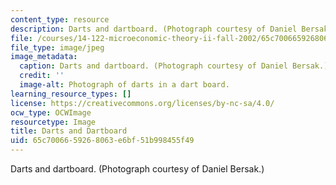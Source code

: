 ```yaml
---
content_type: resource
description: Darts and dartboard. (Photograph courtesy of Daniel Bersak.)
file: /courses/14-122-microeconomic-theory-ii-fall-2002/65c7006659268063e6bf51b998455f49_14-122f02.jpg
file_type: image/jpeg
image_metadata:
  caption: Darts and dartboard. (Photograph courtesy of Daniel Bersak.)
  credit: ''
  image-alt: Photograph of darts in a dart board.
learning_resource_types: []
license: https://creativecommons.org/licenses/by-nc-sa/4.0/
ocw_type: OCWImage
resourcetype: Image
title: Darts and Dartboard
uid: 65c70066-5926-8063-e6bf-51b998455f49
---
```

Darts and dartboard. (Photograph courtesy of Daniel Bersak.)